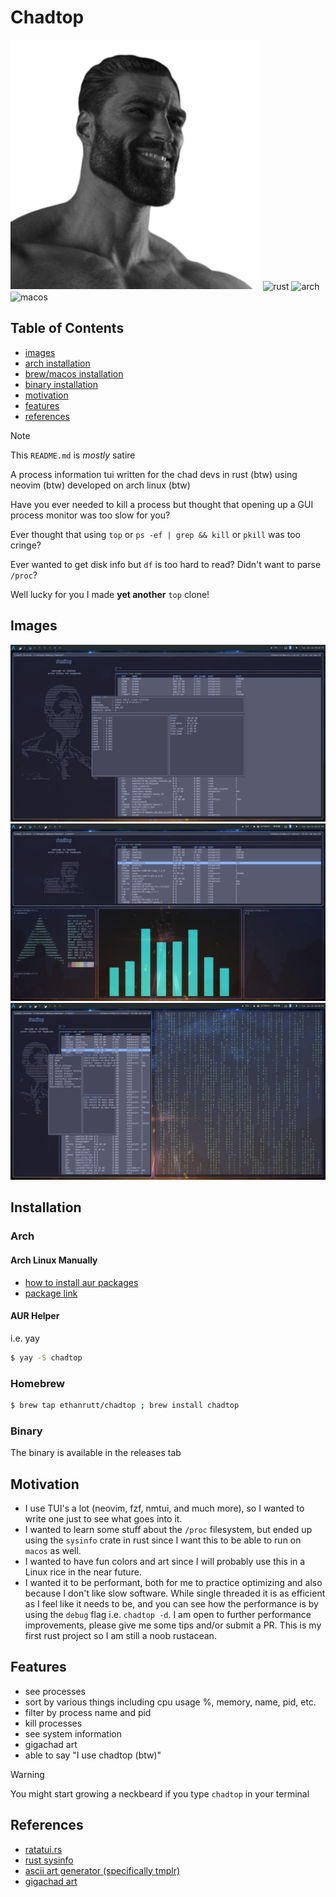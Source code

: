 # Chadtop
![gigachad](/img/gigachad.png)
![rust](https://img.shields.io/static/v1?logo=rust&label=&message=rust&color=FFF&logoColor=000000&style=flat-square)
![arch](https://img.shields.io/static/v1?logo=archlinux&label=&message=arch&color=3776AB&logoColor=1793D1&style=flat-square)
![macos](https://img.shields.io/static/v1?logo=apple&label=&message=macos&color=FFF&logoColor=000000&style=flat-square)

## Table of Contents
- [images](#Images)
- [arch installation](#Arch)
- [brew/macos installation](#Homebrew)
- [binary installation](#Binary)
- [motivation](#Motivation)
- [features](#Features)
- [references](#References)


> [!NOTE]
> This `README.md` is *mostly* satire

A process information tui written for the chad devs in rust (btw) using neovim
(btw) developed on arch linux (btw)

Have you ever needed to kill a process but thought that opening up a GUI
process monitor was too slow for you?

Ever thought that using `top` or `ps -ef | grep && kill` or `pkill` was too
cringe?

Ever wanted to get disk info but `df` is too hard to read? Didn't want to parse
`/proc`?

Well lucky for you I made **yet another** `top` clone!

## Images
![chadtop sysinfo](/img/chadtop_sysinfo.png)
![chadtop rice](/img/rice.png)
![chadtop keybinds](/img/keybinds.png)

## Installation
### Arch
#### Arch Linux Manually
- [how to install aur packages](https://wiki.archlinux.org/title/Arch_User_Repository#Installing_and_upgrading_packages)
- [package link](https://aur.archlinux.org/packages/chadtop)
#### AUR Helper
i.e. yay
```bash
$ yay -S chadtop
```
### Homebrew
```bash
$ brew tap ethanrutt/chadtop ; brew install chadtop
```
### Binary
The binary is available in the releases tab

## Motivation
- I use TUI's a lot (neovim, fzf, nmtui, and much more), so I wanted to write
one just to see what goes into it.
- I wanted to learn some stuff about the `/proc` filesystem, but ended up using
the `sysinfo` crate in rust since I want this to be able to run on `macos` as
well.
- I wanted to have fun colors and art since I will probably use this in a Linux
rice in the near future.
- I wanted it to be performant, both for me to practice optimizing and also
because I don't like slow software. While single threaded it is as efficient as
I feel like it needs to be, and you can see how the performance is by using the
`debug` flag i.e. `chadtop -d`. I am open to further performance improvements,
please give me some tips and/or submit a PR. This is my first rust project so I
am still a noob rustacean.

## Features
- see processes
- sort by various things including cpu usage %, memory, name, pid, etc.
- filter by process name and pid
- kill processes
- see system information
- gigachad art
- able to say "I use chadtop (btw)"

> [!WARNING]
> You might start growing a neckbeard if you type `chadtop` in your terminal

## References
- [ratatui.rs](https://ratatui.rs/)
- [rust sysinfo](https://docs.rs/sysinfo/latest/sysinfo/)
- [ascii art generator (specifically tmplr)](https://patorjk.com/software/taag/)
- [gigachad art](https://emojicombos.com/gigachad-ascii-art)
